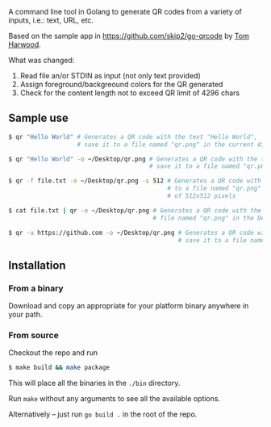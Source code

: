 A command line tool in Golang to generate QR codes from a variety of inputs, i.e.: text, URL, etc.

Based on the sample app in https://github.com/skip2/go-qrcode by [Tom Harwood](https://github.com/skip2).

What was changed:

1. Read file an/or STDIN as input (not only text provided)
2. Assign foreground/backgreound colors for the QR generated
3. Check for the content length not to exceed QR limit of 4296 chars

## Sample use

```bash
$ qr "Hello World" # Generates a QR code with the text "Hello World", 
                   # save it to a file named "qr.png" in the current directory
```

```bash
$ qr "Hello World" -o ~/Desktop/qr.png # Generates a QR code with the text "Hello World", 
                                       # save it to a file named "qr.png" in the Desktop directory
```

```bash
$ qr -f file.txt -o ~/Desktop/qr.png -s 512 # Generates a QR code with the contents of the file "file.txt", save it 
                                            # to a file named "qr.png" in the Desktop directory, with a size 
                                            # of 512x512 pixels
```

```bash
$ cat file.txt | qr -o ~/Desktop/qr.png # Generates a QR code with the contents of the file "file.txt", save it to a 
                                        # file named "qr.png" in the Desktop directory
```

```bash
$ qr -u https://github.com -o ~/Desktop/qr.png # Generates a QR code with the URL "https://github.com", 
                                               # save it to a file named "qr.png" in the Desktop directory
```

## Installation

### From a binary 

Download and copy an appropriate for your platform binary anywhere in your path.

### From source

Checkout the repo and run

```bash
$ make build && make package
```

This will place all the binaries in the `./bin` directory.

Run `make` without any arguments to see all the available options.

Alternatively – just run `go build .` in the root of the repo.
